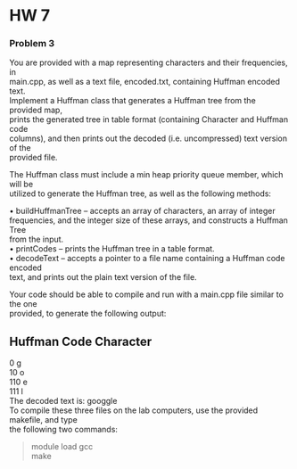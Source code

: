 # HW 7

### Problem 3

You are provided with a map representing characters and their frequencies, in  
main.cpp, as well as a text file, encoded.txt, containing Huffman encoded text.  
Implement a Huffman class that generates a Huffman tree from the provided map,  
prints the generated tree in table format (containing Character and Huffman code  
columns), and then prints out the decoded (i.e. uncompressed) text version of the  
provided file.

The Huffman class must include a min heap priority queue member, which will be  
utilized to generate the Huffman tree, as well as the following methods:  

• buildHuffmanTree – accepts an array of characters, an array of integer  
frequencies, and the integer size of these arrays, and constructs a Huffman Tree  
from the input.  
• printCodes – prints the Huffman tree in a table format.  
• decodeText – accepts a pointer to a file name containing a Huffman code encoded  
text, and prints out the plain text version of the file.  

Your code should be able to compile and run with a main.cpp file similar to the one  
provided, to generate the following output:  

Huffman Code Character  
--------------------------  
0   g  
10  o  
110 e  
111 l  
The decoded text is: googgle  
To compile these three files on the lab computers, use the provided makefile, and type  
the following two commands:  
> module load gcc  
> make  
